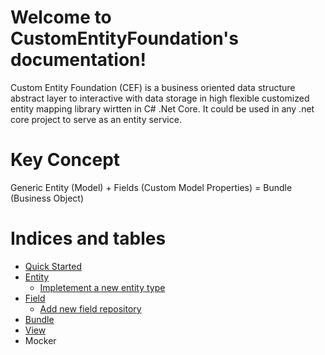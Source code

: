 Welcome to CustomEntityFoundation's documentation!
==================================================
Custom Entity Foundation (CEF) is a business oriented data structure abstract layer to interactive with data storage in high flexible customized entity mapping library wirtten in C# .Net Core. It could be used in any .net core project to serve as an entity service. 

Key Concept
===
Generic Entity (Model) + Fields (Custom Model Properties) = Bundle (Business Object)

Indices and tables
==================
* [Quick Started](introduction/index.html)
* [Entity](entity/index.html)
	* [Impletement a new entity type](entity/new-entity-type.html)
* [Field](field/index.html)
	* [Add new field repository](field/new-field-type.html)
* [Bundle](bundle/index.html)
* [View](view/index.html)
* Mocker